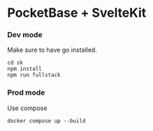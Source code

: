 # PocketBase + SvelteKit

### Dev mode

Make sure to have go installed.

```
cd sk
npm install
npm run fullstack
```

### Prod mode
Use compose
```
docker compose up --build
```